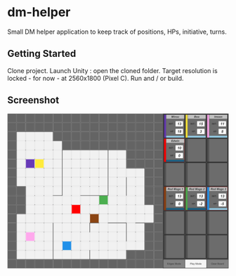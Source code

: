 # dm-helper

Small DM helper application to keep track of positions, HPs, initiative, turns.

## Getting Started

Clone project. Launch Unity : open the cloned folder. Target resolution is locked - for now - at 2560x1800 (Pixel C). Run and / or build.

## Screenshot

![DM Helper screenshot](/Assets/screenshot.png?raw=true "DM Helper screenshot")
